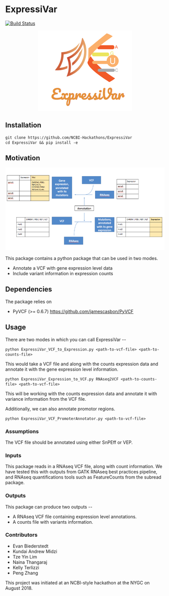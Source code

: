 # ExpressiVar

[![Build Status](https://api.travis-ci.org/NCBI-Hackathons/ExpressiVar.svg?branch=master)](https://travis-ci.org/NCBI-Hackathons/ExpressiVar.svg?branch=master)


<p align="center">
  <img src="expressivar_logo.png">
</p>


## Installation

```
git clone https://github.com/NCBI-Hackathons/ExpressiVar
cd ExpressiVar && pip install -e
```

## Motivation


<p align="center">
  <img src="docs/images/ExpressiVar_schematic.png">
</p>


This package contains a python package that can be used in two modes. 

* Annotate a VCF with gene expression level data
* Include variant information in expression counts

## Dependencies 

The package relies on 
* PyVCF (>= 0.6.7) https://github.com/jamescasbon/PyVCF

## Usage

There are two modes in which you can call ExpressiVar --
```
python ExpressiVar_VCF_to_Expression.py <path-to-vcf-file> <path-to-counts-file>
```
This would take a VCF file and along with the counts expression data and annotate it with the gene expression level information. 
```
python ExpressiVar_Expression_to_VCF.py RNAseq2VCF <path-to-counts-file> <path-to-vcf-file>
```
This will be working with the counts expression data and annotate it with variance information from the VCF file. 

Additionally, we can also annotate promotor regions. 
```
python ExpressiVar_VCF_PromoterAnnotator.py <path-to-vcf-file>
```
### Assumptions

 The VCF file should be annotated using either SnPEff or VEP. 

### Inputs

This package reads in a RNAseq VCF file, along with count information. We have tested this with outputs from GATK RNAseq best practices pipeline, and RNAseq quantifications tools such as FeatureCounts from the subread package. 

### Outputs

This package can produce two outputs --

* A RNAseq VCF file containing expression level annotations.
* A counts file with variants information.

### Contributors

* Evan Biederstedt 
* Kundai Andrew Midzi
* Tze Yin Lim
* Naina Thangaraj
* Kelly Terlizzi
* Peng Zhang

This project was initiated at an NCBI-style hackathon at the NYGC on August 2018.
